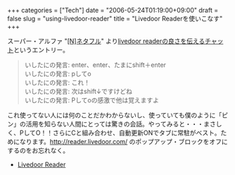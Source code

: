 +++
categories = ["Tech"]
date = "2006-05-24T01:19:00+09:00"
draft = false
slug = "using-livedoor-reader"
title = "Livedoor Readerを使いこなす"
+++


スーパー・アルファ "[[N]ネタフル](http://netafull.net/)" より[livedoor readerの良さを伝えるチャット](http://netafull.net/tech/013761.html)というエントリー。

<blockquote class="blockquote">
  <p class="m-b-0">
		いしたにの発言: enter、enter、たまにshift＋enter<br />
		いしたにの発言: pしてo<br />
		いしたにの発言: これ！<br />
		いしたにの発言: 次はshift↓ですけどね<br />
		いしたにの発言: Pしてoの感激で他は覚えますよ<br />
  </p>
</blockquote>

これ使ってない人には何のことだかわからないし、使っていても僕のように「ピン」の活用を知らない人間にとっては驚きの会話。やってみると・・・まさしく、PしてO！！さらにCと組み合わせ、自動更新ONでタブに常駐がベスト。ためになります。http://reader.livedoor.com/ のポップアップ・ブロックをオフにするのをお忘れなく。

- [Livedoor Reader](http://reader.livedoor.com/) 
